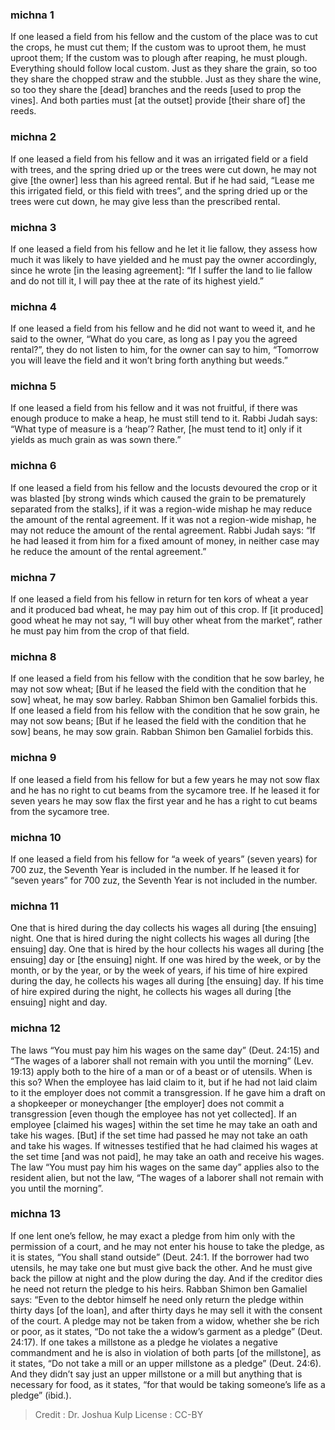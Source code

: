 
### michna 1
If one leased a field from his fellow and the custom of the place was to cut the crops, he must cut them; If the custom was to uproot them, he must uproot them; If the custom was to plough after reaping, he must plough. Everything should follow local custom. Just as they share the grain, so too they share the chopped straw and the stubble. Just as they share the wine, so too they share the [dead] branches and the reeds [used to prop the vines]. And both parties must [at the outset] provide [their share of] the reeds.

### michna 2
If one leased a field from his fellow and it was an irrigated field or a field with trees, and the spring dried up or the trees were cut down, he may not give [the owner] less than his agreed rental. But if he had said, “Lease me this irrigated field, or this field with trees”, and the spring dried up or the trees were cut down, he may give less than the prescribed rental.

### michna 3
If one leased a field from his fellow and he let it lie fallow, they assess how much it was likely to have yielded and he must pay the owner accordingly, since he wrote [in the leasing agreement]:  “If I suffer the land to lie fallow and do not till it, I will pay thee at the rate of its highest yield.”

### michna 4
If one leased a field from his fellow and he did not want to weed it, and he said to the owner, “What do you care, as long as I pay you the agreed rental?”, they do not listen to him, for the owner can say to him, “Tomorrow you will leave the field and it won’t bring forth anything but weeds.”

### michna 5
If one leased a field from his fellow and it was not fruitful, if there was enough produce to make a heap, he must still tend to it. Rabbi Judah says:  “What type of measure is a ‘heap’?  Rather, [he must tend to it] only if it yields as much grain as was sown there.”

### michna 6
If one leased a field from his fellow and the locusts devoured the crop or it was blasted [by strong winds which caused the grain to be prematurely separated from the stalks], if it was a region-wide mishap he may reduce the amount of the rental agreement. If it was not a region-wide mishap, he may not reduce the amount of the rental agreement. Rabbi Judah says: “If he had leased it from him for a fixed amount of money, in neither case may he reduce the amount of the rental agreement.”

### michna 7
If one leased a field from his fellow in return for ten kors of wheat a year and it produced bad wheat, he may pay him out of this crop. If [it produced] good wheat he may not say, “I will buy other wheat from the market”, rather he must pay him from the crop of that field.

### michna 8
If one leased a field from his fellow with the condition that he sow barley, he may not sow wheat; [But if he leased the field with the condition that he sow] wheat, he may sow barley. Rabban Shimon ben Gamaliel forbids this. If one leased a field from his fellow with the condition that he sow grain, he may not sow beans; [But if he leased the field with the condition that he sow] beans, he may sow grain. Rabban Shimon ben Gamaliel forbids this.

### michna 9
If one leased a field from his fellow for but a few years he may not sow flax and he has no right to cut beams from the sycamore tree. If he leased it for seven years he may sow flax the first year and he has a right to cut beams from the sycamore tree.

### michna 10
If one leased a field from his fellow for “a week of years” (seven years) for 700 zuz, the Seventh Year is included in the number. If he leased it for “seven years” for 700 zuz, the Seventh Year is not included in the number.

### michna 11
One that is hired during the day collects his wages all during [the ensuing] night. One that is hired during the night collects his wages all during [the ensuing] day. One that is hired by the hour collects his wages all during [the ensuing] day or [the ensuing] night. If one was hired by the week, or by the month, or by the year, or by the week of years, if his time of hire expired during the day, he collects his wages all during [the ensuing] day. If his time of hire expired during the night, he collects his wages all during [the ensuing]  night and day.

### michna 12
The laws “You must pay him his wages on the same day” (Deut. 24:15) and “The wages of a laborer shall not remain with you until the morning” (Lev. 19:13) apply both to the hire of a man or of a beast or of utensils. When is this so? When the employee has laid claim to it, but if he had not laid claim to it the employer does not commit a transgression. If he gave him a draft on a shopkeeper or moneychanger [the employer] does not commit a transgression [even though the employee has not yet collected]. If an employee [claimed his wages] within the set time he may take an oath and take his wages. [But] if the set time had passed he may not take an oath and take his wages. If witnesses testified that he had claimed his wages at the set time [and was not paid], he may take an oath and receive his wages. The law “You must pay him his wages on the same day”  applies also to the resident alien, but not the law, “The wages of a laborer shall not remain with you until the morning”.

### michna 13
If one lent one’s fellow, he may exact a pledge from him only with the permission of a court, and he may not enter his house to take the pledge, as it is states, “You shall stand outside” (Deut. 24:1. If the borrower had two utensils, he may take one but must give back the other. And he must give back the pillow at night and the plow during the day. And if the creditor dies he need not return the pledge to his heirs. Rabban Shimon ben Gamaliel says:  “Even to the debtor himself he need only return the pledge within thirty days [of the loan], and after thirty days he may sell it with the consent of the court. A pledge may not be taken from a widow, whether she be rich or poor, as it states, “Do not take the a widow’s garment as a pledge” (Deut. 24:17). If one takes a millstone as a pledge he violates a negative commandment and he is also in violation of both parts [of the millstone], as it states, “Do not take a mill or an upper millstone as a pledge” (Deut. 24:6). And they didn’t say just an upper millstone or a mill but anything that is necessary for food, as it states, “for that would be taking someone’s life as a pledge” (ibid.).

>Credit : Dr. Joshua Kulp
>License : CC-BY